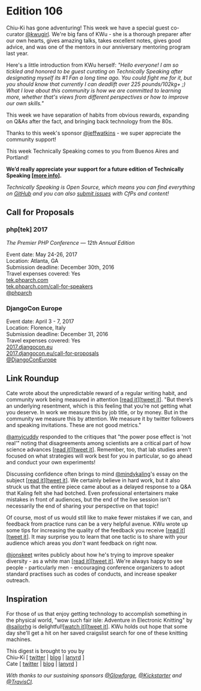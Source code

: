# Edition 106

Chiu-Ki has gone adventuring! This week we have a special guest co-curator [@kwugirl](http://twitter.com/kwugirl). We're big fans of KWu - she is a thorough preparer after our own hearts, gives amazing talks, takes excellent notes, gives good advice, and was one of the mentors in our anniversary mentoring program last year.

Here's a little introduction from KWu herself:
*"Hello everyone! I am so tickled and honored to be guest curating on Technically Speaking after designating myself its #1 Fan a long time ago. You could fight me for it, but you should know that currently I can deadlift over 225 pounds/102kg+ ;) What I love about this community is how we are committed to learning more, whether that's views from different perspectives or how to improve our own skills."*

This week we have separation of habits from obvious rewards, expanding on Q&As after the fact, and bringing back technology from the 80s.

Thanks to this week's sponsor [@jeffwatkins](http://twitter/jeffwatkins) - we super appreciate the community support!

This week Technically Speaking comes to you from Buenos Aires and Portland!

**We’d really appreciate your support for a future edition of Technically Speaking [[more info](http://www.techspeak.email/sponsorship/)].**  

*Technically Speaking is Open Source, which means you can find everything on [GitHub](https://github.com/catehstn/technically-speaking/) and you can also [submit issues](https://github.com/catehstn/technically-speaking/issues/new) with CfPs and content!*  

## Call for Proposals

### php[tek] 2017
*The Premier PHP Conference — 12th Annual Edition*

Event date: May 24-26, 2017  
Location: Atlanta, GA  
Submission deadline: December 30th, 2016  
Travel expenses covered: Yes  
[tek.phparch.com](https://tek.phparch.com)  
[tek.phparch.com/call-for-speakers](https://tek.phparch.com/call-for-speakers)  
[@phparch](https://twitter.com/phparch)

### DjangoCon Europe

Event date: April 3 - 7, 2017  
Location: Florence, Italy  
Submission deadline: December 31, 2016  
Travel expenses covered: Yes  
[2017.djangocon.eu](https://2017.djangocon.eu/)  
[2017.djangocon.eu/call-for-proposals](https://2017.djangocon.eu/call-for-proposals/)  
[@DjangoConEurope](https://twitter.com/DjangoConEurope)

## Link Roundup

Cate wrote about the unpredictable reward of a regular writing habit, and community work being measured in attention [[read it](https://cate.blog/2016/12/08/the-roi-of-writing/)][[tweet it](https://twitter.com/home?status=%20https%3A//cate.blog/2016/12/08/the-roi-of-writing/%20via%20%40techspeakdigest)]. "But there’s an underlying resentment, which is this feeling that you’re not getting what you deserve. In work we measure this by job title, or by money. But in the community we measure this by attention. We measure it by twitter followers and speaking invitations. These are not good metrics."

[@amyjcuddy](https://twitter.com/amyjccuddy) responded to the critiques that "the power pose effect is 'not real'" noting that disagreements among scientists are a critical part of how science advances [[read it](https://www.linkedin.com/pulse/my-overview-state-science-postural-feedback-power-posing-amy-cuddy)][[tweet it](https://twitter.com/home?status=%20by%20%40amyjcuddy%20https%3A//www.linkedin.com/pulse/my-overview-state-science-postural-feedback-power-posing-amy-cuddy%20via%20%40techspeakdigest)]. Remember, too, that lab studies aren't focused on what strategies will work best for you in particular, so go ahead and conduct your own experiments!

Discussing confidence often brings to mind [@mindykaling](https://twitter.com/mindykaling)'s essay on the subject [[read it](http://www.glamour.com/story/mindy-kaling-guide-to-killer-confidence)][[tweet it](https://twitter.com/home?status=%20by%20%40mindykaling%20http%3A//www.glamour.com/story/mindy-kaling-guide-to-killer-confidence%20via%20%40techspeakdigest)]. We certainly believe in hard work, but it also struck us that the entire piece came about as a delayed response to a Q&A that Kaling felt she had botched. Even professional entertainers make mistakes in front of audiences, but the end of the live session isn't necessarily the end of sharing your perspective on that topic!

Of course, most of us would still like to make fewer mistakes if we can, and feedback from practice runs can be a very helpful avenue. KWu wrote up some tips for increasing the quality of the feedback you receive [[read it](http://kwugirl.blogspot.com/2016/06/getting-good-feedback-from-practice.html)][[tweet it](https://twitter.com/home?status=%20http%3A//kwugirl.blogspot.com/2016/06/getting-good-feedback-from-practice.html%20via%20%40techspeakdigest)]. It may surprise you to learn that one tactic is to share with your audience which areas you *don't* want feedback on right now.

[@jonskeet](http://twitter.com/jonskeet) writes publicly about how he's trying to improve speaker diversity - as a white man [[read it](https://codeblog.jonskeet.uk/2016/12/10/diversity-and-speaking-engagements/)][[tweet it](https://twitter.com/home?status=Diversity%20and%20Speaking%20Engagements%20-%20https%3A//codeblog.jonskeet.uk/2016/12/10/diversity-and-speaking-engagements/%20/by%20%40jonskeet%20/via%20%40techspeakdigest)]. We're always happy to see people - particularly men - encouraging conference organizers to adopt standard practises such as codes of conducts, and increase speaker outreach.

## Inspiration

For those of us that enjoy getting technology to accomplish something in the physical world, "wow such fair isle: Adventure in Electronic Knitting" by [@sailorhg](https://twitter.com/sailorhg) is delightful![[watch it](https://youtu.be/HKZ6nDEMpyc)][[tweet it](https://twitter.com/home?status=%20by%20%40sailorhg%20https%3A//youtu.be/HKZ6nDEMpyc%20via%20%40techspeakdigest)]. KWu holds out hope that some day she'll get a hit on her saved craigslist search for one of these knitting machines.


This digest is brought to you by  
Chiu-Ki [ [twitter](https://twitter.com/chiuki) | [blog](http://blog.sqisland.com/) | [lanyrd](http://lanyrd.com/profile/chiuki/) ]  
Cate [ [twitter](https://twitter.com/catehstn) | [blog](http://www.catehuston.com/blog/) | [lanyrd](http://lanyrd.com/profile/catehstn/) ]

*With thanks to our sustaining sponsors [@Glowforge](http://twitter.com/glowforge), [@Kickstarter](http://twitter.com/kickstarter) and [@TravisCI](http://twitter.com/travisci).*
